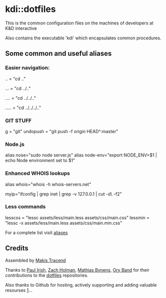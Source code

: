 kdi::dotfiles
=========

This is the common configuration files on the machines of developers at K&D interactive 

Also contains the executable 'kdi' which encapsulates common procedures.

## Some common and useful aliases

### Easier navigation:

.. = "cd .."

... = "cd ../.."

.... = "cd ../../.."

..... = "cd ../../../.."

### GIT STUFF
g = "git"
undopush = "git push -f origin HEAD^:master"

### Node.js
alias nose="sudo node server.js"
alias node-env="export NODE_ENV=$1 | echo Node environment set to $1"

### Enhanced WHOIS lookups
alias whois="whois -h whois-servers.net"

myip="ifconfig | grep inet  | grep -v 127.0.0.1 | cut -d\   -f2"

### Less commands
lesscss = "lessc assets/less/main.less assets/css/main.css"
lessmin = "lessc -x assets/less/main.less assets/css/main.min.css"

For a complete list visit [aliases](https://github.com/kdi/dotfiles/blob/master/.aliases)



## Credits

Assembled by [Makis Tracend](http://github.com/tracend) 

Thanks to [Paul Irish](https://github.com/paulirish), [Zach Holman](https://github.com/holman), [Mathias Bynens](https://github.com/mathiasbynens), [Ory Band](http://github.com/oryband) for their contributions to the [dotfiles](http://dotfiles.github.com) repositories. 

Also thanks to Github for hosting, actively supporting and adding valuable resourses [1](https://help.github.com/articles/dealing-with-line-endings)...

